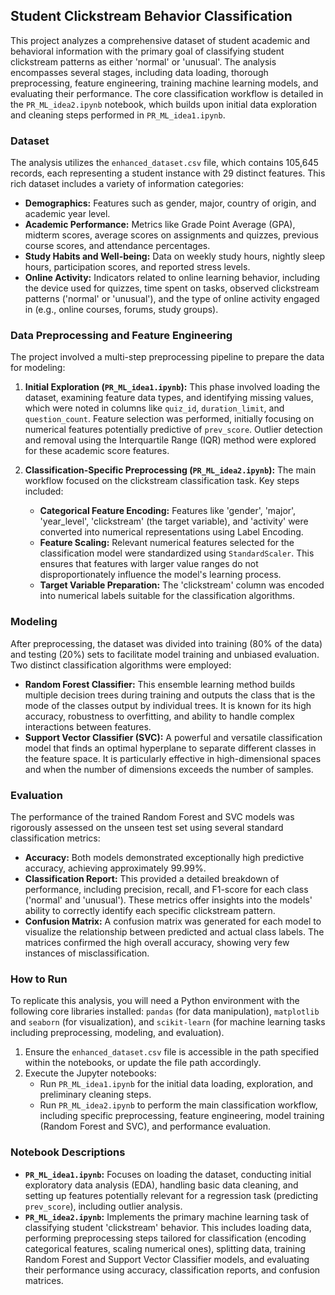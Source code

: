 ## Student Clickstream Behavior Classification

This project analyzes a comprehensive dataset of student academic and behavioral information with the primary goal of classifying student clickstream patterns as either 'normal' or 'unusual'. The analysis encompasses several stages, including data loading, thorough preprocessing, feature engineering, training machine learning models, and evaluating their performance. The core classification workflow is detailed in the `PR_ML_idea2.ipynb` notebook, which builds upon initial data exploration and cleaning steps performed in `PR_ML_idea1.ipynb`.

### Dataset

The analysis utilizes the `enhanced_dataset.csv` file, which contains 105,645 records, each representing a student instance with 29 distinct features. This rich dataset includes a variety of information categories:

*   **Demographics:** Features such as gender, major, country of origin, and academic year level.
*   **Academic Performance:** Metrics like Grade Point Average (GPA), midterm scores, average scores on assignments and quizzes, previous course scores, and attendance percentages.
*   **Study Habits and Well-being:** Data on weekly study hours, nightly sleep hours, participation scores, and reported stress levels.
*   **Online Activity:** Indicators related to online learning behavior, including the device used for quizzes, time spent on tasks, observed clickstream patterns ('normal' or 'unusual'), and the type of online activity engaged in (e.g., online courses, forums, study groups).

### Data Preprocessing and Feature Engineering

The project involved a multi-step preprocessing pipeline to prepare the data for modeling:

1.  **Initial Exploration (`PR_ML_idea1.ipynb`):** This phase involved loading the dataset, examining feature data types, and identifying missing values, which were noted in columns like `quiz_id`, `duration_limit`, and `question_count`. Feature selection was performed, initially focusing on numerical features potentially predictive of `prev_score`. Outlier detection and removal using the Interquartile Range (IQR) method were explored for these academic score features.

2.  **Classification-Specific Preprocessing (`PR_ML_idea2.ipynb`):** The main workflow focused on the clickstream classification task. Key steps included:
    *   **Categorical Feature Encoding:** Features like 'gender', 'major', 'year_level', 'clickstream' (the target variable), and 'activity' were converted into numerical representations using Label Encoding.
    *   **Feature Scaling:** Relevant numerical features selected for the classification model were standardized using `StandardScaler`. This ensures that features with larger value ranges do not disproportionately influence the model's learning process.
    *   **Target Variable Preparation:** The 'clickstream' column was encoded into numerical labels suitable for the classification algorithms.

### Modeling

After preprocessing, the dataset was divided into training (80% of the data) and testing (20%) sets to facilitate model training and unbiased evaluation. Two distinct classification algorithms were employed:

*   **Random Forest Classifier:** This ensemble learning method builds multiple decision trees during training and outputs the class that is the mode of the classes output by individual trees. It is known for its high accuracy, robustness to overfitting, and ability to handle complex interactions between features.
*   **Support Vector Classifier (SVC):** A powerful and versatile classification model that finds an optimal hyperplane to separate different classes in the feature space. It is particularly effective in high-dimensional spaces and when the number of dimensions exceeds the number of samples.

### Evaluation

The performance of the trained Random Forest and SVC models was rigorously assessed on the unseen test set using several standard classification metrics:

*   **Accuracy:** Both models demonstrated exceptionally high predictive accuracy, achieving approximately 99.99%.
*   **Classification Report:** This provided a detailed breakdown of performance, including precision, recall, and F1-score for each class ('normal' and 'unusual'). These metrics offer insights into the models' ability to correctly identify each specific clickstream pattern.
*   **Confusion Matrix:** A confusion matrix was generated for each model to visualize the relationship between predicted and actual class labels. The matrices confirmed the high overall accuracy, showing very few instances of misclassification.

### How to Run

To replicate this analysis, you will need a Python environment with the following core libraries installed: `pandas` (for data manipulation), `matplotlib` and `seaborn` (for visualization), and `scikit-learn` (for machine learning tasks including preprocessing, modeling, and evaluation).

1.  Ensure the `enhanced_dataset.csv` file is accessible in the path specified within the notebooks, or update the file path accordingly.
2.  Execute the Jupyter notebooks:
    *   Run `PR_ML_idea1.ipynb` for the initial data loading, exploration, and preliminary cleaning steps.
    *   Run `PR_ML_idea2.ipynb` to perform the main classification workflow, including specific preprocessing, feature engineering, model training (Random Forest and SVC), and performance evaluation.

### Notebook Descriptions

*   **`PR_ML_idea1.ipynb`:** Focuses on loading the dataset, conducting initial exploratory data analysis (EDA), handling basic data cleaning, and setting up features potentially relevant for a regression task (predicting `prev_score`), including outlier analysis.
*   **`PR_ML_idea2.ipynb`:** Implements the primary machine learning task of classifying student 'clickstream' behavior. This includes loading data, performing preprocessing steps tailored for classification (encoding categorical features, scaling numerical ones), splitting data, training Random Forest and Support Vector Classifier models, and evaluating their performance using accuracy, classification reports, and confusion matrices.
